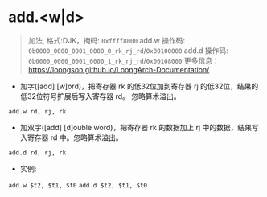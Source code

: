 # add.<w|d>

> 加法, 格式:DJK，掩码: `0xffff8000`
> add.w 操作码: `0b0000_0000_0001_0000_0_rk_rj_rd`/`0x00100000`
> add.d 操作码: `0b0000_0000_0001_0000_1_rk_rj_rd`/`0x00108000`
> 更多信息： <https://loongson.github.io/LoongArch-Documentation/>

- 加字([add] [w]ord)，把寄存器 rk 的低32位加到寄存器 rj 的低32位，结果的低32位符号扩展后写入寄存器 rd。 忽略算术溢出。

`add.w rd, rj, rk`

- 加双字([add] [d]ouble word)，把寄存器 rk 的数据加上 rj 中的数据，结果写入寄存器 rd 中。忽略算术溢出。

`add.d rd, rj, rk`

- 实例:

`add.w $t2, $t1, $t0`
`add.d $t2, $t1, $t0`
